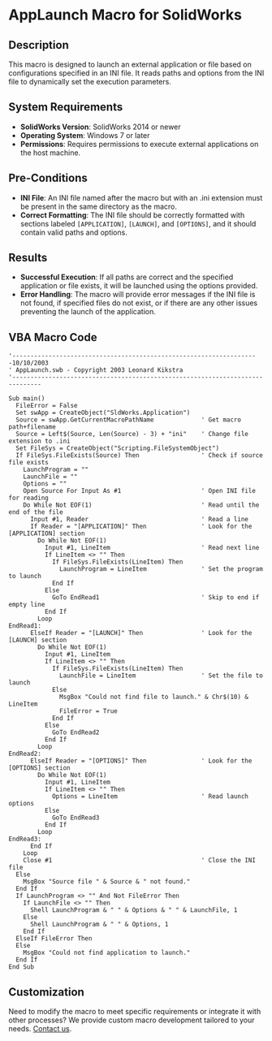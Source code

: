 # AppLaunch Macro for SolidWorks

## Description
This macro is designed to launch an external application or file based on configurations specified in an INI file. It reads paths and options from the INI file to dynamically set the execution parameters.

## System Requirements
- **SolidWorks Version**: SolidWorks 2014 or newer
- **Operating System**: Windows 7 or later
- **Permissions**: Requires permissions to execute external applications on the host machine.

## Pre-Conditions
- **INI File**: An INI file named after the macro but with an .ini extension must be present in the same directory as the macro.
- **Correct Formatting**: The INI file should be correctly formatted with sections labeled `[APPLICATION]`, `[LAUNCH]`, and `[OPTIONS]`, and it should contain valid paths and options.

## Results
- **Successful Execution**: If all paths are correct and the specified application or file exists, it will be launched using the options provided.
- **Error Handling**: The macro will provide error messages if the INI file is not found, if specified files do not exist, or if there are any other issues preventing the launch of the application.

## VBA Macro Code

```vbnet
'--------------------------------------------------------------------10/10/2003
' AppLaunch.swb - Copyright 2003 Leonard Kikstra
'------------------------------------------------------------------------------

Sub main()
  FileError = False
  Set swApp = CreateObject("SldWorks.Application")
  Source = swApp.GetCurrentMacroPathName             ' Get macro path+filename
  Source = Left$(Source, Len(Source) - 3) + "ini"    ' Change file extension to .ini
  Set FileSys = CreateObject("Scripting.FileSystemObject")
  If FileSys.FileExists(Source) Then                 ' Check if source file exists
    LaunchProgram = ""
    LaunchFile = ""
    Options = ""
    Open Source For Input As #1                      ' Open INI file for reading
    Do While Not EOF(1)                              ' Read until the end of the file
      Input #1, Reader                               ' Read a line
      If Reader = "[APPLICATION]" Then               ' Look for the [APPLICATION] section
        Do While Not EOF(1)
          Input #1, LineItem                         ' Read next line
          If LineItem <> "" Then
            If FileSys.FileExists(LineItem) Then
              LaunchProgram = LineItem               ' Set the program to launch
            End If
          Else
            GoTo EndRead1                            ' Skip to end if empty line
          End If
        Loop
EndRead1:
      ElseIf Reader = "[LAUNCH]" Then                ' Look for the [LAUNCH] section
        Do While Not EOF(1)
          Input #1, LineItem
          If LineItem <> "" Then
            If FileSys.FileExists(LineItem) Then
              LaunchFile = LineItem                  ' Set the file to launch
            Else
              MsgBox "Could not find file to launch." & Chr$(10) & LineItem
              FileError = True
            End If
          Else
            GoTo EndRead2
          End If
        Loop
EndRead2:
      ElseIf Reader = "[OPTIONS]" Then               ' Look for the [OPTIONS] section
        Do While Not EOF(1)
          Input #1, LineItem
          If LineItem <> "" Then
            Options = LineItem                       ' Read launch options
          Else
            GoTo EndRead3
          End If
        Loop
EndRead3:
      End If
    Loop
    Close #1                                         ' Close the INI file
  Else
    MsgBox "Source file " & Source & " not found."
  End If
  If LaunchProgram <> "" And Not FileError Then
    If LaunchFile <> "" Then
      Shell LaunchProgram & " " & Options & " " & LaunchFile, 1
    Else
      Shell LaunchProgram & " " & Options, 1
    End If
  ElseIf FileError Then
  Else
    MsgBox "Could not find application to launch."
  End If
End Sub
```

## Customization
Need to modify the macro to meet specific requirements or integrate it with other processes? We provide custom macro development tailored to your needs. [Contact us](https://bluebyte.biz/contact).